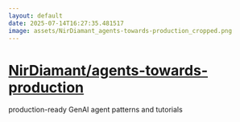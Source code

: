 ```yaml
---
layout: default
date: 2025-07-14T16:27:35.481517
image: assets/NirDiamant_agents-towards-production_cropped.png
---
```


# [NirDiamant/agents-towards-production](https://github.com/NirDiamant/agents-towards-production)

production-ready GenAI agent patterns and tutorials
